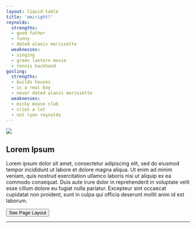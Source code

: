 ```yaml
---
layout: liquid-table
title: 'amiright?'
reynolds:
  strengths:
  - good father
  - funny
  - dated alanis morissette
  weaknesses:
  - singing
  - green lantern movie
  - tennis backhand
gosling:
  strengths:
  - builds houses
  - is a real boy
  - never dated alanis morissette
  weaknesses:
  - micky mouse club
  - cries a lot
  - not ryan reynolds
---
```


![]({{site.url}}/ryan-v-ryan.jpg)


## Lorem Ipsum

Lorem ipsum dolor sit amet, consectetur adipiscing elit, sed do eiusmod tempor incididunt ut labore et dolore magna aliqua. Ut enim ad minim veniam, quis nostrud exercitation ullamco laboris nisi ut aliquip ex ea commodo consequat. Duis aute irure dolor in reprehenderit in voluptate velit esse cillum dolore eu fugiat nulla pariatur. Excepteur sint occaecat cupidatat non proident, sunt in culpa qui officia deserunt mollit anim id est laborum.

<a href="https://github.com/DS4PS/barebones-jekyll/blob/master/_layouts/liquid-table.html" target = "_blank">
          <button onclick="href=''"> See Page Layout <i class="fa fa-github 2x" id="github_icon"></i> </button>
</a>

<hr>
